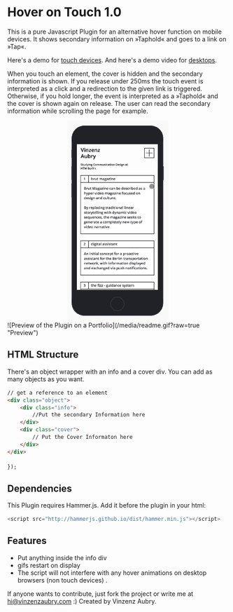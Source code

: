 Hover on Touch 1.0
============

This is a pure Javascript Plugin for an alternative hover function on mobile devices. It shows secondary information on »Taphold« and goes to a link on »Tap«.

Here's a demo for [touch devices](http://vinzenzaubry.com/demos/hoverontouch/). And here's a demo video for [desktops](http://vinzenzaubry.com/demos/hoverontouch/desktop).

When you touch an element, the cover is hidden and the secondary information is shown. If you release under 250ms the touch event is interpreted as a click and a redirection to the given link is triggered. Otherwise, if you hold longer, the event is interpreted as a »Taphold« and the cover is shown again on release. The user can read the secondary information while scrolling the page for example.
<div style="text-align:center"><img src ="/media/readme.gif?raw=true" /></div>
![Preview of the Plugin on a Portfolio](/media/readme.gif?raw=true "Preview")

HTML Structure
------------
There's an object wrapper with an info and a cover div. You can add as many objects as you want.
```html
// get a reference to an element
<div class="object">
    <div class="info">
        //Put the secondary Information here
    </div>
    <div class="cover">
        // Put the Cover Informaton here
    </div>
</div>

});
```
Dependencies
------------
This Plugin requires Hammer.js. Add it before the plugin in your html:

```js
<script src="http://hammerjs.github.io/dist/hammer.min.js"></script>
```
Features
------------
- Put anything inside the info div
- gifs restart on display
- The script will not interfere with any hover animations on desktop browsers (non touch devices) .

If anyone wants to contribute, just fork the project or write me at hi@vinzenzaubry.com :)
Created by Vinzenz Aubry.
